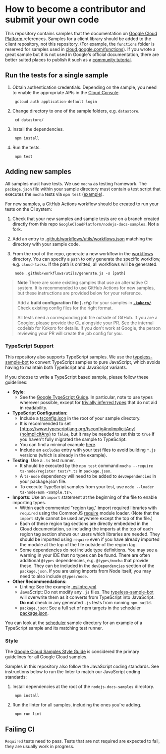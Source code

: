 # How to become a contributor and submit your own code

This repository contains samples that the documentation on [Google Cloud
Platform ][cloud] references. Samples for a client library should be added to
the client repository, not this repository. (For example, the `functions` folder
is reserved for samples used in
[cloud.google.com/functions](https://cloud.google.com/functions)). If you wrote
a great sample but it is not used in Google's official documentation, there are
better suited places to publish it such as a [community
tutorial](https://cloud.google.com/community/).

## Run the tests for a single sample

1. Obtain authentication credentials. Depending on the sample, you need to
enable the appropriate APIs in the [Cloud
Console](https://console.cloud.google.com/apis/library).

        gcloud auth application-default login

1. Change directory to one of the sample folders, e.g. `datastore`.

        cd datastore/

1. Install the dependencies.

        npm install

1. Run the tests.

        npm test

## Adding new samples

All samples must have tests. We use `mocha` as testing framework. The
`package.json` file within your sample directory must contain a test script that
executes the `mocha` tests via `npm test`
([example](https://github.com/GoogleCloudPlatform/nodejs-docs-samples/blob/main/batch/package.json#L13)).

For new samples, a GitHub Actions workflow should be created to run your tests
on the CI system:

1. Check that your new samples and sample tests are on a branch created directly from this repo `GoogleCloudPlatform/nodejs-docs-samples`. Not a fork.

1. Add an entry to
   [.github/workflows/utils/workflows.json](https://github.com/GoogleCloudPlatform/nodejs-docs-samples/blob/main/.github/workflows/utils/workflows.json)
   matching the directory with your sample code.

1. From the root of the repo, generate a new workflow in the
   [workflows](https://github.com/GoogleCloudPlatform/nodejs-docs-samples/blob/main/.github/workflows)
   directory. You can specify a `path` to only generate the specific workflow,
   e.g. `cloud-tasks`. If the path is omitted, all workflows will be generated.

        node .github/workflows/utils/generate.js -s [path]

> **Note** There are some existing samples that use an alternative CI system. It
> is recommended to use GitHub Actions for new samples, but these instructions
> are provided below for your reference.
>
> Add a **build configuration file (`.cfg`)** for your samples in
> **[`.kokoro/`](https://github.com/GoogleCloudPlatform/nodejs-docs-samples/tree/main/.kokoro)**.
> Check existing config files for the right format.
>
> All tests need a corresponding job file outside of GitHub. If you are a
> Googler, please provide the CL alongside your PR. See the internal codelab for
> Kokoro for details. If you don't work at Google, the person reviewing your PR
> will create the job config for you.

### TypeScript Support

This repository also supports TypeScript samples. We use the
[typeless-sample-bot](https://github.com/googleapis/google-cloud-node/tree/main/packages/typeless-sample-bot)
to convert TypeScript samples to pure JavaScript, which avoids having to
maintain both TypeScript and JavaScript variants.

If you choose to write a TypeScript based sample, please follow these
guidelines:

* **Style**:
  * See the [Google TypeScript
    Guide](https://google.github.io/styleguide/tsguide.html). In particular,
    note to use types wherever possible, except for [trivially inferred
    types](https://google.github.io/styleguide/tsguide.html#type-inference) that
    do not aid in readability.
* **TypeScript Configuration**:
  * Include a
    [tsconfig.json](https://www.typescriptlang.org/docs/handbook/tsconfig-json.html)
    in the root of your sample directory.
  * It is recommended to set
    [https://www.typescriptlang.org/tsconfig#noImplicitAny](noImplicitAny) to
    `false`, but it may be needed to set this to `true` if you haven't fully
    migrated the sample to TypeScript.
  * You can find a minimal example
    [here](https://github.com/GoogleCloudPlatform/nodejs-docs-samples/tree/main/scheduler/tsconfig.json).
  * Include an `excludes` entry with your test files to avoid building `*.js`
    versions (which is already in the example).
* **Testing**: Use a `.ts` test runner.
  * It should be executed by the `npm test` command `mocha --require
    ts-node/register test/*.ts` in `package.json`.
  * A `ts-node` dependency will need to be added to `devDependencies` in your
    package.json file.
  * To execute TypeScript samples from your test, use `node --loader ts-node/esm
    <sample.ts>`.
* **Imports**: Use an `import` statement at the beginning of the file to enable
  importing types.
  * Within each commented "region tag," import required libraries with
    `required` using the CommonJS
    [require](https://nodejs.org/api/modules.html#requireid) module loader.
    (Note that the `import` style cannot be used anywhere except the top of the
    file.)
  * Each of these region tag sections are directly embedded in the Cloud
    documentation, so including the imports at the top of each region tag
    section shows our users which libraries are needed. They should be imported
    using `require` even if you have already imported the module at the top of
    the file outside of the region tag.
  * Some dependencies do not include type definitions. You may see a warning in
    your IDE that no types can be found. There are often additional `@types`
    dependencies, e.g. `@types/mocha` that provide these. They can be included
    in the `devDependencies` section of the `package.json`. If you are using
    imports from Node itself, you may need to also include `@types/node`.
* **Other Recommendations**:
  * Linting: See the example
    [.eslintrc.yml](https://github.com/GoogleCloudPlatform/nodejs-docs-samples/tree/main/scheduler/.eslintrc.yml).
  * JavaScript: Do not modify any `.js` files. The
    [typeless-sample-bot](https://github.com/googleapis/google-cloud-node/tree/main/packages/typeless-sample-bot)
    will overwrite them as it converts from TypeScript into JavaScript. **Do
    not** check in any generated `.js` tests from running `npm build`.
  * `package.json`: See a full set of npm targets in the scheduler
    [package.json](https://github.com/GoogleCloudPlatform/nodejs-docs-samples/tree/main/scheduler/package.json).

You can look at the
[scheduler](https://github.com/GoogleCloudPlatform/nodejs-docs-samples/tree/main/scheduler)
sample directory for an example of a TypeScript sample and its matching test
runner.

### Style

The [Google Cloud Samples Style Guide][style-guide] is considered the primary
guidelines for all Google Cloud samples.

[style-guide]: https://googlecloudplatform.github.io/samples-style-guide/

Samples in this repository also follow the JavaScript coding standards. See
instructions below to run the linter to match our JavaScript coding standards:

1. Install dependencies at the root of the `nodejs-docs-samples` directory.

        npm install

1. Run the linter for all samples, including the ones you're adding.

        npm run lint

[cloud]: https://cloud.google.com/

## Failing CI

`Required` tests need to pass. Tests that are not required are expected to fail,
they are usually work in progress.

